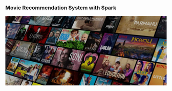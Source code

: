 ### Movie Recommendation System with Spark


![alt tag](https://github.com/carlosbenavidez9507/Movie_recommendation_system/blob/main/.ipynb_checkpoints/netflix_movies_cover.jpg)

